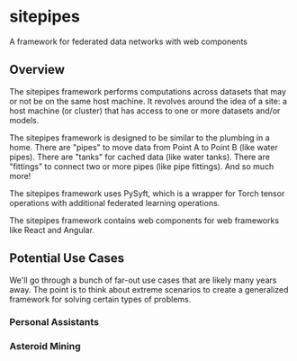 # sitepipes
A framework for federated data networks with web components

## Overview

The sitepipes framework performs computations across datasets that may or not be on the same host machine. It revolves around the idea of a site: a host machine (or cluster) that has access to one or more datasets and/or models.

The sitepipes framework is designed to be similar to the plumbing in a home. There are "pipes" to move data from Point A to Point B (like water pipes). There are "tanks" for cached data (like water tanks). There are "fittings" to connect two or more pipes (like pipe fittings). And so much more!

The sitepipes framework uses PySyft, which is a wrapper for Torch tensor operations with additional federated learning operations. 

The sitepipes framework contains web components for web frameworks like React and Angular.

## Potential Use Cases
We'll go through a bunch of far-out use cases that are likely many years away. The point is to think about extreme scenarios to create a generalized framework for solving certain types of problems.

### Personal Assistants



### Asteroid Mining
